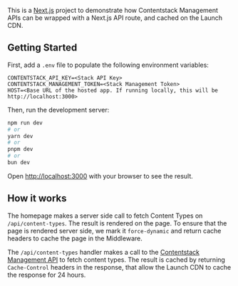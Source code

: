 This is a [Next.js](https://nextjs.org) project to demonstrate how Contentstack Management APIs can be wrapped with a Next.js API route, and cached on the Launch CDN.

## Getting Started

First, add a `.env` file to populate the following environment variables:

```
CONTENTSTACK_API_KEY=<Stack API Key>
CONTENTSTACK_MANAGEMENT_TOKEN=<Stack Management Token>
HOST=<Base URL of the hosted app. If running locally, this will be http://localhost:3000>
```

Then, run the development server:

```bash
npm run dev
# or
yarn dev
# or
pnpm dev
# or
bun dev
```

Open [http://localhost:3000](http://localhost:3000) with your browser to see the result.

## How it works

The homepage makes a server side call to fetch Content Types on `/api/content-types`. The result is rendered on the page. To ensure that the page is rendered server side, we mark it `force-dynamic` and return cache headers to cache the page in the Middleware.

The `/api/content-types` handler makes a call to the [Contentstack Management API](https://www.contentstack.com/docs/developers/apis/content-management-api#get-all-content-types) to fetch content types. The result is cached by returning `Cache-Control` headers in the response, that allow the Launch CDN to cache the response for 24 hours.